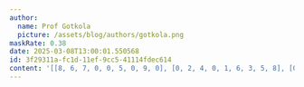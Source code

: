 ```yaml
---
author:
  name: Prof Gotkola
  picture: /assets/blog/authors/gotkola.png
maskRate: 0.38
date: 2025-03-08T13:00:01.550568
id: 3f29311a-fc1d-11ef-9cc5-41114fdec614
content: '[[8, 6, 7, 0, 0, 5, 0, 9, 0], [0, 2, 4, 0, 1, 6, 3, 5, 8], [0, 3, 0, 9, 2, 8, 0, 0, 0], [4, 0, 8, 0, 3, 1, 6, 0, 0], [0, 7, 3, 5, 8, 9, 4, 1, 2], [2, 1, 9, 4, 6, 7, 8, 3, 0], [3, 4, 6, 1, 0, 0, 9, 0, 7], [5, 9, 0, 0, 7, 4, 0, 6, 0], [7, 8, 0, 0, 0, 0, 0, 0, 4]]'
---
```

